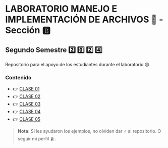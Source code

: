 # LABORATORIO MANEJO E IMPLEMENTACIÓN DE ARCHIVOS 💾 - Sección 🅱️

## Segundo Semestre 2️⃣ 0️⃣ 2️⃣ 4️⃣

Repositorio para el apoyo de los estudiantes durante el laboratorio 😄.

### Contenido

<ul>
    <li> 👉 <a href="https://github.com/keviingarciah/MIA_LAB_S2_2024/tree/main/CLASE01" target="_blank">CLASE 01</a></li>
    <li> 👉 <a href="https://github.com/keviingarciah/MIA_LAB_S2_2024/tree/main/CLASE02" target="_blank">CLASE 02</a></li>
    <li> 👉 <a href="https://github.com/keviingarciah/MIA_LAB_S2_2024/tree/main/CLASE03" target="_blank">CLASE 03</a></li>
    <li> 👉 <a href="https://github.com/keviingarciah/MIA_LAB_S2_2024/tree/main/CLASE04" target="_blank">CLASE 04</a></li>
    <li> 👉 <a href="https://github.com/keviingarciah/MIA_LAB_S2_2024/tree/main/CLASE05" target="_blank">CLASE 05</a></li>
</ul>

> **Nota:** Si les ayudaron los ejemplos, no olviden dar ⭐ al repositorio. O seguir mi perfil 🫂.
